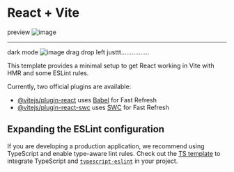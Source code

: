 # React + Vite
preview
![image](https://github.com/user-attachments/assets/ca9c493c-14c5-49ba-ac8c-c8a27c83bfd3)

--- 
dark mode
![image](https://github.com/user-attachments/assets/b0241526-fb6d-48b6-a766-7967ef9e32a4)
 drag drop left justtt................

This template provides a minimal setup to get React working in Vite with HMR and some ESLint rules.

Currently, two official plugins are available:

- [@vitejs/plugin-react](https://github.com/vitejs/vite-plugin-react/blob/main/packages/plugin-react/README.md) uses [Babel](https://babeljs.io/) for Fast Refresh
- [@vitejs/plugin-react-swc](https://github.com/vitejs/vite-plugin-react-swc) uses [SWC](https://swc.rs/) for Fast Refresh

## Expanding the ESLint configuration

If you are developing a production application, we recommend using TypeScript and enable type-aware lint rules. Check out the [TS template](https://github.com/vitejs/vite/tree/main/packages/create-vite/template-react-ts) to integrate TypeScript and [`typescript-eslint`](https://typescript-eslint.io) in your project.
